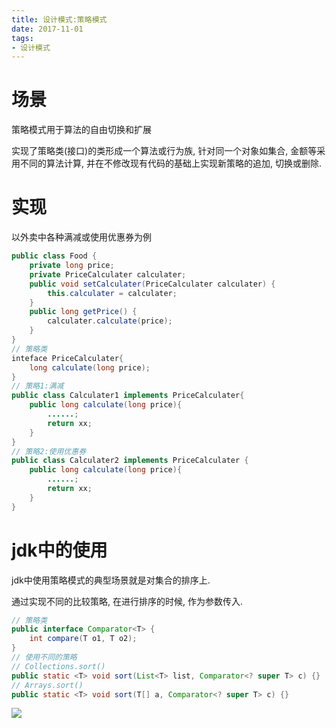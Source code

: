 ```yaml
---
title: 设计模式:策略模式
date: 2017-11-01
tags:
- 设计模式
---
```


# 场景

策略模式用于算法的自由切换和扩展

实现了策略类(接口)的类形成一个算法或行为族, 针对同一个对象如集合, 金额等采用不同的算法计算, 并在不修改现有代码的基础上实现新策略的追加, 切换或删除.

# 实现

以外卖中各种满减或使用优惠券为例

```Java
public class Food {
    private long price;
    private PriceCalculater calculater;
    public void setCalculater(PriceCalculater calculater) {
        this.calculater = calculater;
    }
    public long getPrice() {
        calculater.calculate(price);
    }
}
// 策略类
inteface PriceCalculater{
    long calculate(long price);
}
// 策略1:满减
public class Calculater1 implements PriceCalculater{
    public long calculate(long price){
        ......;
        return xx;
    }
}
// 策略2:使用优惠券
public class Calculater2 implements PriceCalculater {
    public long calculate(long price){
        ......;
        return xx;
    }
}
```

# jdk中的使用

jdk中使用策略模式的典型场景就是对集合的排序上.

通过实现不同的比较策略, 在进行排序的时候, 作为参数传入.

```Java
// 策略类
public interface Comparator<T> {
    int compare(T o1, T o2);
}
// 使用不同的策略
// Collections.sort()
public static <T> void sort(List<T> list, Comparator<? super T> c) {}
// Arrays.sort()
public static <T> void sort(T[] a, Comparator<? super T> c) {}
```


[![](https://static.segmentfault.com/v-5b1df2a7/global/img/creativecommons-cc.svg)](https://creativecommons.org/licenses/by-nc-nd/4.0/)
